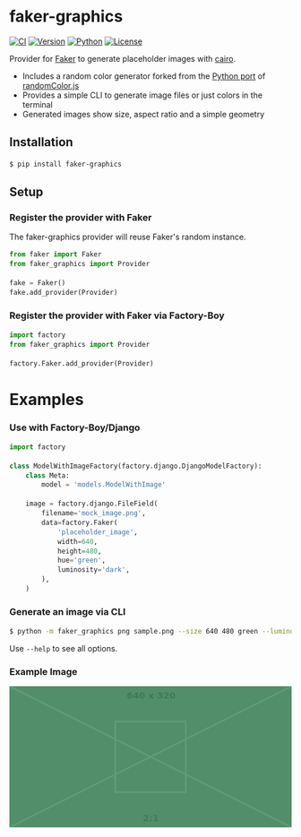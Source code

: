 # faker-graphics

[![CI](https://github.com/fdemmer/faker-graphics/actions/workflows/test.yml/badge.svg)](https://github.com/fdemmer/faker-graphics/actions/workflows/test.yml)
[![Version](https://img.shields.io/pypi/v/faker-graphics.svg)](https://pypi.org/project/faker-graphics/)
[![Python](https://img.shields.io/pypi/pyversions/faker-graphics.svg)](https://pypi.org/project/faker-graphics/)
[![License](https://img.shields.io/pypi/l/faker-graphics.svg)](https://pypi.org/project/faker-graphics/)

Provider for [Faker](https://pypi.org/project/Faker/) to generate placeholder images with [cairo](https://www.cairographics.org).

- Includes a random color generator forked from the
  [Python port](https://github.com/kevinwuhoo/randomcolor-py) of
  [randomColor.js](https://github.com/davidmerfield/randomColor)
- Provides a simple CLI to generate image files or just colors in the terminal
- Generated images show size, aspect ratio and a simple geometry

## Installation

```bash
$ pip install faker-graphics
```

## Setup

### Register the provider with Faker

The faker-graphics provider will reuse Faker's random instance.

```python
from faker import Faker
from faker_graphics import Provider

fake = Faker()
fake.add_provider(Provider)
```

### Register the provider with Faker via Factory-Boy

```python
import factory
from faker_graphics import Provider

factory.Faker.add_provider(Provider)
```

# Examples

### Use with Factory-Boy/Django

```python
import factory

class ModelWithImageFactory(factory.django.DjangoModelFactory):
    class Meta:
        model = 'models.ModelWithImage'

    image = factory.django.FileField(
        filename='mock_image.png',
        data=factory.Faker(
            'placeholder_image',
            width=640,
            height=480,
            hue='green',
            luminosity='dark',
        ),
    )

```

### Generate an image via CLI

```bash
$ python -m faker_graphics png sample.png --size 640 480 green --luminosity dark
```

Use `--help` to see all options.

### Example Image

![Example Image](https://raw.githubusercontent.com/fdemmer/faker-graphics/main/docs/img/example.png)
